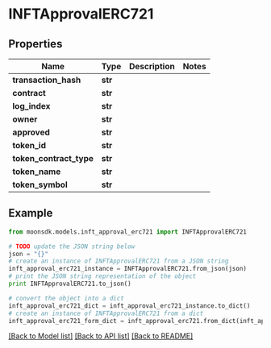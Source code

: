 # INFTApprovalERC721

## Properties

| Name                      | Type    | Description | Notes |
| ------------------------- | ------- | ----------- | ----- |
| **transaction\_hash**     | **str** |             |       |
| **contract**              | **str** |             |       |
| **log\_index**            | **str** |             |       |
| **owner**                 | **str** |             |       |
| **approved**              | **str** |             |       |
| **token\_id**             | **str** |             |       |
| **token\_contract\_type** | **str** |             |       |
| **token\_name**           | **str** |             |       |
| **token\_symbol**         | **str** |             |       |

## Example

```python
from moonsdk.models.inft_approval_erc721 import INFTApprovalERC721

# TODO update the JSON string below
json = "{}"
# create an instance of INFTApprovalERC721 from a JSON string
inft_approval_erc721_instance = INFTApprovalERC721.from_json(json)
# print the JSON string representation of the object
print INFTApprovalERC721.to_json()

# convert the object into a dict
inft_approval_erc721_dict = inft_approval_erc721_instance.to_dict()
# create an instance of INFTApprovalERC721 from a dict
inft_approval_erc721_form_dict = inft_approval_erc721.from_dict(inft_approval_erc721_dict)
```

[\[Back to Model list\]](./#documentation-for-models) [\[Back to API list\]](./#documentation-for-api-endpoints) [\[Back to README\]](./)
